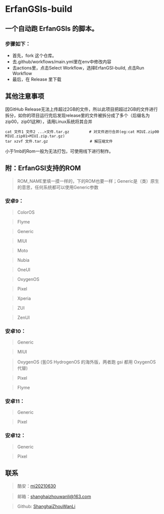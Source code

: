 # ErfanGSIs-build

## 一个自动跑 ErfanGSIs 的脚本。 
### 步骤如下： 
- 首先，fork 这个仓库。 
- 去.github/workflows/main.yml里在env中修改内容
- 去actions里，点击Select Workflow，选择ErfanGSI-build, 点击Run Workflow
- 最后，在 Release 里下载

## 其他注意事项 ##
因GitHub Release无法上传超过2GB的文件，所以此项目把超过2GB的文件进行拆分，如你的项目运行完后发现release里的文件被拆分成了多个（后缀名为zip00，zip01这种），请用Linux系统将其合并

```
cat 文件1 文件2 ...>文件.tar.gz         # 对文件进行合并(eg:cat MIUI.zip00 MIUI.zip01>MIUI.zip.tar.gz)
tar xzvf 文件.tar.gz                   # 解压缩文件
```
小于1mb的Rom一般为无法打包，可使用线下进行制作。

## 附：ErfanGSI支持的ROM ##
> ROM_NAME里填一摸一样的，下的ROM也要一样；Generic是（类）原生的意思，任何系统都可以使用Generic参数
### 安卓9： ### 
> ColorOS
	
> Flyme

> Generic

> MIUI	

> Moto	

> Nubia	

> OneUI	

> OxygenOS	

> Pixel	

> Xperia	

> ZUI	

> ZenUI
### 安卓10： ###
> Generic

> MIUI
	
> OxygenOS (氢OS HydrogenOS 的海外版，两者跑 gsi 都用 OxygenOS 代替)

> Pixel

> Flyme
### 安卓11： ##
> Generic
	
> Pixel
### 安卓12： ##
> Generic
	
> Pixel

## 联系 ##
> 酷安：[mi20210630](https://www.coolapk.com/u/mi20210630)

> 邮箱：shanghaizhouwanli@163.com

> Github: [ShanghaiZhouWanLi](https://github.com/mi20210630)

